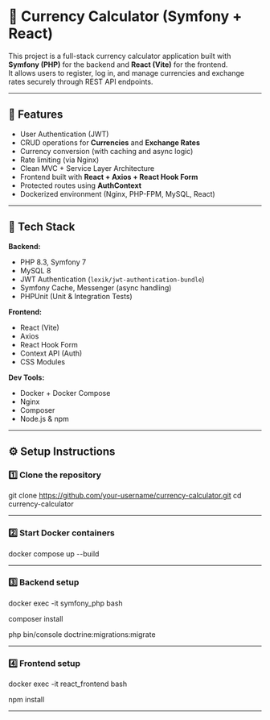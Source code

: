 # 💱 Currency Calculator (Symfony + React)

This project is a full-stack currency calculator application built with **Symfony (PHP)** for the backend and **React (Vite)** for the frontend.  
It allows users to register, log in, and manage currencies and exchange rates securely through REST API endpoints.

---

## 🚀 Features

- User Authentication (JWT)
- CRUD operations for **Currencies** and **Exchange Rates**
- Currency conversion (with caching and async logic)
- Rate limiting (via Nginx)
- Clean MVC + Service Layer Architecture
- Frontend built with **React + Axios + React Hook Form**
- Protected routes using **AuthContext**
- Dockerized environment (Nginx, PHP-FPM, MySQL, React)

---

## 🧱 Tech Stack

**Backend:**
- PHP 8.3, Symfony 7
- MySQL 8
- JWT Authentication (`lexik/jwt-authentication-bundle`)
- Symfony Cache, Messenger (async handling)
- PHPUnit (Unit & Integration Tests)

**Frontend:**
- React (Vite)
- Axios
- React Hook Form
- Context API (Auth)
- CSS Modules

**Dev Tools:**
- Docker + Docker Compose
- Nginx
- Composer
- Node.js & npm

---

## ⚙️ Setup Instructions

### 1️⃣ Clone the repository

git clone https://github.com/your-username/currency-calculator.git
cd currency-calculator

------------------------------------------------------------------

###  2️⃣ Start Docker containers

docker compose up --build

------------------------------------------------------------------
###  3️⃣ Backend setup

docker exec -it symfony_php bash

composer install

php bin/console doctrine:migrations:migrate

-------------------------------------------------------------------
###  4️⃣ Frontend setup

docker exec -it react_frontend bash

npm install

-------------------------------------------------------------------


